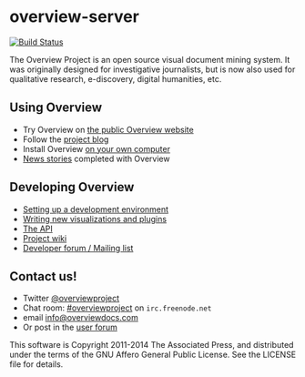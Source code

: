 overview-server
===============

[![Build Status](http://jenkins-ci.overviewdocs.com/job/overview-server/badge/icon)](http://jenkins-ci.overviewdocs.com/job/overview-server/)

The Overview Project is an open source visual document mining system. It was originally designed for investigative journalists, but is now also used for qualitative research, e-discovery, digital humanities, etc.

## Using Overview

- Try Overview on [the public Overview website](https://overviewdocs.com)
- Follow the [project blog](http://blog.overviewdocs.com)
- Install Overview [on your own computer](https://github.com/overview/overview-server/wiki/Installing-and-Running-Overview)
- [News stories](https://github.com/overview/overview-server/wiki/News-stories) completed with Overview

## Developing Overview

- [Setting up a development environment](https://github.com/overview/overview-server/wiki/Setting-up-a-development-Environment)
- [Writing new visualizations and plugins](https://github.com/overview/overview-server/wiki/Overview-API-Overview)
- [The API](http://docs.overviewproject.apiary.io/)
- [Project wiki](https://github.com/overview/overview-server/wiki)
- [Developer forum / Mailing list](https://groups.google.com/forum/?fromgroups#!forum/overview-dev)

## Contact us!
- Twitter [@overviewproject](https://twitter.com/overviewproject)
- Chat room: [#overviewproject](http://webchat.freenode.net/?channels=overviewproject) on `irc.freenode.net`
- email info@overviewdocs.com
- Or post in the [user forum](https://groups.google.com/forum/?fromgroups=#!forum/overview-users)

This software is Copyright 2011-2014 The Associated Press, and distributed under the
terms of the GNU Affero General Public License. See the LICENSE file for details.
